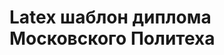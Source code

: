 # Latex шаблон диплома Московского Политеха

<!-- ![Start working...](https://steamuserimages-a.akamaihd.net/ugc/2306472539318282854/9801A4098C863CEE90696A4A739447C266B0860E/?imw=637&imh=358&ima=fit&impolicy=Letterbox&imcolor=%23000000&letterbox=true) -->
